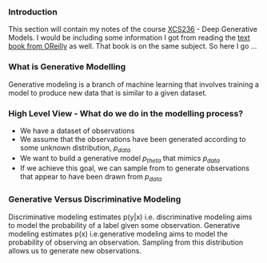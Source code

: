 ### Introduction 
This section will contain my notes of the course [XCS236](https://online.stanford.edu/courses/xcs236-deep-generative-models) - Deep Generative Models. I would be including some information I got from reading the [text book from OReilly](https://learning.oreilly.com/library/view/generative-deep-learning/9781098134174) as well. That book is on the same subject. So here I go ...

### What is Generative Modelling
Generative modeling is a branch of machine learning that involves training a model to produce new data that is similar to a given dataset.

### High Level View - What do we do in the modelling process?
- We have a dataset of observations 
- We assume that the observations have been generated according to some unknown distribution, *p<sub>data</sub>*
- We want to build a generative model *p<sub>theta</sub>*
 that mimics *p<sub>data</sub>*
- If we achieve this goal, we can sample from 
 to generate observations that appear to have been drawn from *p<sub>data</sub>*


### Generative Versus Discriminative Modeling
Discriminative modeling estimates p(y|x) i.e. discriminative modeling aims to model the probability of a label given some observation. Generative modeling estimates p(x) i.e.generative modeling aims to model the probability of observing an observation. Sampling from this distribution allows us to generate new observations.


